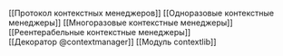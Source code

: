 [[Протокол контекстных менеджеров]]
[[Одноразовые контекстные менеджеры]]
[[Многоразовые контекстные менеджеры]]
[[Реентерабельные контекстные менеджеры]]
[[Декоратор @contextmanager]]
[[Модуль contextlib]]

